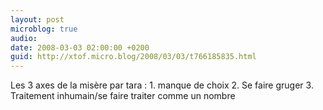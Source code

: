 ```yaml
---
layout: post
microblog: true
audio: 
date: 2008-03-03 02:00:00 +0200
guid: http://xtof.micro.blog/2008/03/03/t766185835.html
---
```

Les 3 axes de la misère par tara : 1. manque de choix 2. Se faire gruger 3. Traitement inhumain/se faire traiter comme un nombre
